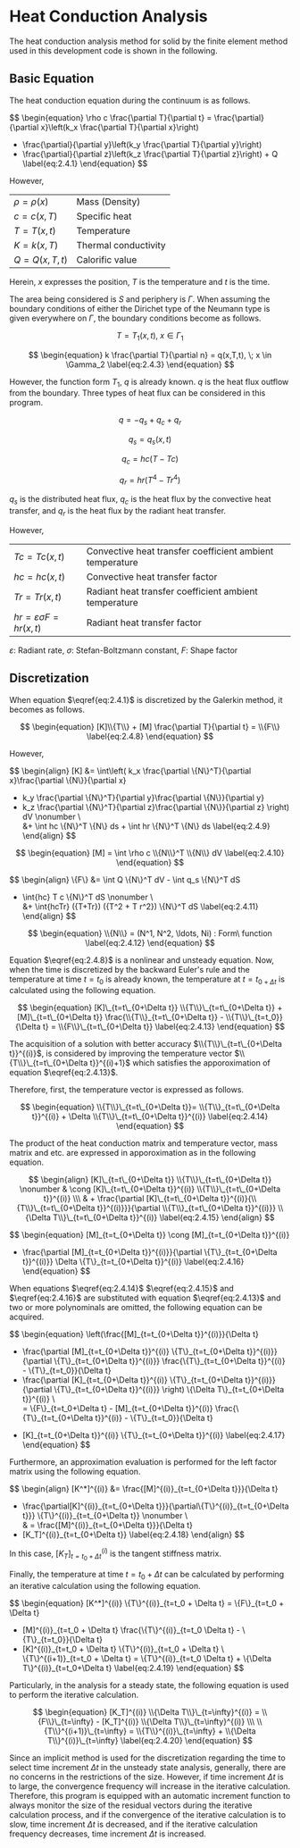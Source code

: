 <script type="text/x-mathjax-config">
MathJax.Hub.Config({
  tex2jax: {
    inlineMath: [['$','$'], ['\\(','\\)']],
    processEscapes: true
  },
  TeX: {
    equationNumbers: {
      autoNumber: "AMS"
    }
  },
  CommonHTML: { matchFontHeight: true },
  displayAlign: "center"
});
</script>
<script async src="https://cdn.mathjax.org/mathjax/latest/MathJax.js?config=TeX-AMS_CHTML"></script>

# Heat Conduction Analysis

The heat conduction analysis method for solid by the finite element method used in this development code is shown in the following.

## Basic Equation

The heat conduction equation during the continuum is as follows.

$$
\begin{equation}
  \rho c \frac{\partial T}{\partial t} =
  \frac{\partial}{\partial x}\left(k_x \frac{\partial T}{\partial x}\right)
+ \frac{\partial}{\partial y}\left(k_y \frac{\partial T}{\partial y}\right)
+ \frac{\partial}{\partial z}\left(k_z \frac{\partial T}{\partial z}\right) + Q
\label{eq:2.4.1}
\end{equation}
$$

However,

|                  |                      |
|------------------|----------------------|
| $\rho = \rho(x)$ | Mass (Density)       |
| $c = c(x, T)$    | Specific heat        |
| $T=T(x, t)$      | Temperature          |
| $K=k(x, T)$      | Thermal conductivity |
| $Q=Q(x, T, t)$   | Calorific value      |

Herein, $x$ expresses the position, $T$ is the temperature and $t$ is the time.

The area being considered is $S$ and periphery is $\Gamma$. When assuming the boundary conditions of either the Dirichet type of the Neumann type is given everywhere on $\Gamma$, the boundary conditions become as follows.

$$
\begin{equation}
T = T_1(x,t), \; x \in \Gamma_1
\label{eq:2.4.2}
\end{equation}
$$

$$
\begin{equation}
k \frac{\partial T}{\partial n} = q(x,T,t), \; x \in \Gamma_2
\label{eq:2.4.3}
\end{equation}
$$

However, the function form $T_1$, $q$ is already known. $q$ is the heat flux outflow from the boundary. Three types of heat flux can be considered in this program.

$$
\begin{equation}
q=-q_s+q_c+q_r
\label{eq:2.4.4}
\end{equation}
$$

$$
\begin{equation}
q_s=q_s(x,t)
\label{eq:2.4.5}
\end{equation}
$$

$$
\begin{equation}
q_c=hc(T-Tc)
\label{eq:2.4.6}
\end{equation}
$$

$$
\begin{equation}
q_r=hr(T^4-Tr^4)
\label{eq:2.4.7}
\end{equation}
$$

$q_s$ is the distributed heat flux, $q_c$ is the heat flux by the convective heat transfer, and $q_r$ is the heat flux by the radiant heat transfer.

However,

|                                  |                                                          |
|----------------------------------|----------------------------------------------------------|
| $Tc=Tc(x,t)$                     | Convective heat transfer coefficient ambient temperature |
| $hc=hc(x,t)$                     | Convective heat transfer factor                          |
| $Tr=Tr(x,t)$                     | Radiant heat transfer coefficient ambient temperature    |
| $hr=\varepsilon\sigma F=hr(x,t)$ | Radiant heat transfer factor                             |

$\varepsilon$: Radiant rate, $\sigma$: Stefan-Boltzmann constant, $F$: Shape factor

## Discretization

When equation $\eqref{eq:2.4.1}$ is discretized by the Galerkin method, it becomes as follows.

$$
\begin{equation}
[K]\\{T\\} + [M] \frac{\partial T}{\partial t} = \\{F\\}
\label{eq:2.4.8}
\end{equation}
$$

However,

$$
\begin{align}
[K]
&= \int\left( k_x \frac{\partial \\{N\\}^T}{\partial x}\frac{\partial \\{N\\}}{\partial x}
+ k_y \frac{\partial \\{N\\}^T}{\partial y}\frac{\partial \\{N\\}}{\partial y}
+ k_z \frac{\partial \\{N\\}^T}{\partial z}\frac{\partial \\{N\\}}{\partial z} \right) dV \nonumber \\\
&+ \int hc \\{N\\}^T \\{N\\} ds + \int hr \\{N\\}^T \\{N\\} ds
\label{eq:2.4.9}
\end{align}
$$

$$
\begin{equation}
[M] = \int \rho c \\{N\\}^T \\{N\\} dV
\label{eq:2.4.10}
\end{equation}
$$

$$
\begin{align}
\\{F\\} 
&= \int Q \\{N\\}^T dV - \int q_s \\{N\\}^T dS
+ \int{hc} T c \\{N\\}^T dS \nonumber \\\
&+ \int{hcTr} ({T+Tr}) ({T^2 + T r^2}) \\{N\\}^T dS
\label{eq:2.4.11}
\end{align}
$$

$$
\begin{equation}
\\{N\\} = (N^1, N^2, \ldots, Ni) : Form\ function
\label{eq:2.4.12}
\end{equation}
$$

Equation $\eqref{eq:2.4.8}$ is a nonlinear and unsteady equation. Now, when the time is discretized by the backward Euler's rule and the temperature at time $t = t_0$ is already known, the temperature at $t = t_{0+\Delta t}$ is calculated using the following equation.

$$
\begin{equation}
[K]\_{t=t\_{0+\Delta t}} \\{T\\}\_{t=t\_{0+\Delta t}} + [M]\_{t=t\_{0+\Delta t}}
\frac{\\{T\\}_{t=t\_{0+\Delta t}} - \\{T\\}\_{t=t_0}} {\Delta t}
= \\{F\\}\_{t=t\_{0+\Delta t}}
\label{eq:2.4.13}
\end{equation}
$$

The acquisition of a solution with better accuracy $\\{T\\}\_{t=t\_{0+\Delta t}}^{(i)}$, is considered by improving the temperature vector $\\{T\\}\_{t=t\_{0+\Delta t}}^{(i)+1}$ which satisfies the apporoximation of equation $\eqref{eq:2.4.13}$.

Therefore, first, the temperature vector is expressed as follows.

$$
\begin{equation}
\\{T\\}\_{t=t\_{0+\Delta t}}=
\\{T\\}_{t=t\_{0+\Delta t}}^{(i)} + \Delta \\{T\\}\_{t=t\_{0+\Delta t}}^{(i)}
\label{eq:2.4.14}
\end{equation}
$$

The product of the heat conduction matrix and temperature vector, mass matrix and etc. are expressed in apporoximation as in the following equation.

$$
\begin{align}
[K]\_{t=t\_{0+\Delta t}} \\{T\\}\_{t=t\_{0+\Delta t}} \nonumber
& \cong [K]\_{t=t\_{0+\Delta t}}^{(i)} \\{T\\}\_{t=t\_{0+\Delta t}}^{(i)} \\\
& + \frac{\partial [K]\_{t=t\_{0+\Delta t}}^{(i)}{\\{T\\}\_{t=t\_{0+\Delta t}}^{(i)}}}{\partial \\{T\\}_{t=t\_{0+\Delta t}}^{(i)}}
\\{\Delta T\\}\_{t=t\_{0+\Delta t}}^{(i)}
\label{eq:2.4.15}
\end{align}
$$

$$
\begin{equation}
[M]\_{t=t\_{0+\Delta t}}
\cong [M]\_{t=t\_{0+\Delta t}}^{(i)}
+ \frac{\partial [M]\_{t=t\_{0+\Delta t}}^{(i)}}{\partial \\{T\\}\_{t=t\_{0+\Delta t}}^{(i)}}
\Delta \\{T\\}\_{t=t\_{0+\Delta t}}^{(i)}
\label{eq:2.4.16}
\end{equation}
$$

When equations $\eqref{eq:2.4.14}$ $\eqref{eq:2.4.15}$ and $\eqref{eq:2.4.16}$ are substituted with equation $\eqref{eq:2.4.13}$ and two or more polynominals are omitted, the following equation can be acquired.

$$
\begin{equation}
\left(\frac{[M]\_{t=t\_{0+\Delta t}}^{(i)}}{\Delta t}
+ \frac{\partial [M]\_{t=t_{0+\Delta t}}^{(i)} \\{T\\}\_{t=t\_{0+\Delta t}}^{(i)}}
{\partial \\{T\\}\_{t=t\_{0+\Delta t}}^{(i)}}
\frac{\\{T\\}\_{t=t\_{0+\Delta t}}^{(i)} - \\{T\\}\_{t=t_0}}{\Delta t}
+ \frac{\partial [K]\_{t=t\_{0+\Delta t}}^{(i)} \\{T\\}\_{t=t\_{0+\Delta t}}^{(i)}}
{\partial \\{T\\}\_{t=t\_{0+\Delta t}}^{(i)}} \right)
\\{\Delta T\\}\_{t=t\_{0+\Delta t}}^{(i)} \\\
= \\{F\\}\_{t=t_0+\Delta t} - [M]\_{t=t\_{0+\Delta t}}^{(i)}
\frac{\\{T\\}\_{t=t\_{0+\Delta t}}^{(i)} - \\{T\\}\_{t=t_0}}{\Delta t}
- [K]\_{t=t\_{0+\Delta t}}^{(i)} \\{T\\}_{t=t\_{0+\Delta t}}^{(i)}
\label{eq:2.4.17}
\end{equation}
$$

Furthermore, an approximation evaluation is performed for the left factor matrix using the following equation.

$$
\begin{align}
[K^*]^{(i)}
&= \frac{[M]^{(i)}\_{t=t\_{0+\Delta t}}}{\Delta t}
+ \frac{\partial[K]^{(i)}\_{t=t\_{0+\Delta t}}}{\partial\\{T\\}^{(i)}\_{t=t\_{0+\Delta t}}}
\\{T\\}^{(i)}\_{t=t\_{0+\Delta t}} \nonumber \\\
& =  \frac{[M]^{(i)}\_{t=t\_{0+\Delta t}}}{\Delta t}
+ [K_T]^{(i)}\_{t=t\_{0+\Delta t}}
\label{eq:2.4.18}
\end{align}
$$

In this case, $[K_T]^{(i)}_{t=t_0 + \Delta t}$ is the tangent stiffness matrix.

Finally, the temperature at time $t = t_0 + \Delta t$ can be calculated by performing an iterative calculation using the following equation.

$$
\begin{equation}
[K^*]^{(i)} \\{T\\}^{(i)}\_{t=t_0 + \Delta t}
= \\{F\\}\_{t=t_0 + \Delta t}
- [M]^{(i)}_{t=t_0 + \Delta t} \frac{\\{T\\}^{(i)}\_{t=t_0 \Delta t} - \\{T\\}\_{t=t_0}}{\Delta t}
- [K]^{(i)}\_{t=t_0 + \Delta t} \\{T\\}^{(i)}\_{t=t_0 + \Delta t} \\\
\\{T\\}^{(i+1)}\_{t=t_0 + \Delta t} = \\{T\\}^{(i)}\_{t=t_0 \Delta t} + \\{\Delta T\\}^{(i)}\_{t=t_0+\Delta t}
\label{eq:2.4.19}
\end{equation}
$$

Particularly, in the analysis for a steady state, the following equation is used to perform the iterative calculation.

$$
\begin{equation}
[K_T]^{(i)} \\{\Delta T\\}\_{t=\infty}^{(i)} = \\{F\\}\_{t=\infty} - [K_T]^{(i)} \\{\Delta T\\}\_{t=\infty}^{(i)} \\\
\\{T\\}^{(i+1)}\_{t=\infty} = \\{T\\}^{(i)}\_{t=\infty} + \\{\Delta T\\}^{(i)}\_{t=\infty}
\label{eq:2.4.20}
\end{equation}
$$

Since an implicit method is used for the discretization regarding the time to select time increment $\Delta t$ in the unsteady state analysis, generally, there are no concerns in the restrictions of the size. However, if time increment $\Delta t$ is to large, the convergence frequency will increase in the iterative calculation. Therefore, this program is equipped with an automatic increment function to always monitor the size of the residual vectors during the iterative calculation process, and if the convergence of the iterative calculation is to slow, time increment $\Delta t$ is decreased, and if the iterative calculation frequency decreases, time increment $\Delta t$ is increased.
